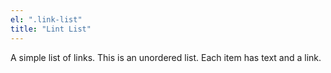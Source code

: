```yaml
---
el: ".link-list"
title: "Lint List"
---
```

A simple list of links. This is an unordered list. Each item has text and a link.